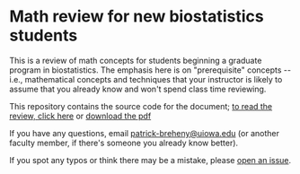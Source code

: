 # Math review for new biostatistics students

This is a review of math concepts for students beginning a graduate program in biostatistics. The emphasis here is on "prerequisite" concepts -- i.e., mathematical concepts and techniques that your instructor is likely to assume that you already know and won't spend class time reviewing.

This repository contains the source code for the document; [to read the review, click here](https://iowabiostat.github.io/math-review/index) or [download the pdf](https://iowabiostat.github.io/math-review/math-review.pdf)

If you have any questions, email patrick-breheny@uiowa.edu (or another faculty member, if there's someone you already know better).

If you spot any typos or think there may be a mistake, please [open an issue](https://github.com/IowaBiostat/math-review/issues).
